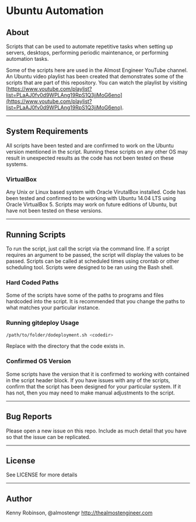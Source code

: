 # Ubuntu Automation

## About 

Scripts that can be used to automate repetitive tasks when setting up servers, 
desktops, performing periodic maintenance, or performing automation tasks. 

Some of the scripts here are used in the Almost Engineer YouTube channel. An 
Ubuntu video playlist has been created that demonstrates some of the scripts 
that are part of this repository.  You can watch the playlist by visiting 
[https://www.youtube.com/playlist?list=PLaAJ0fv0d9WPLAng19RpS1Q3jjMoG6eno](https://www.youtube.com/playlist?list=PLaAJ0fv0d9WPLAng19RpS1Q3jjMoG6eno).

----

## System Requirements

All scripts have been tested and are confirmed to work on the Ubuntu version
mentioned in the script. Running these scripts on any other OS may result in unexpected
results as the code has not been tested on these systems.

### VirtualBox

Any Unix or Linux based system with Oracle VirutalBox installed. Code has been 
tested and confirmed to be working with Ubuntu 14.04 LTS using Oracle 
VirtualBox 5. Scripts may work on future editions of Ubuntu, but have not been 
tested on these versions.

----

## Running Scripts

To run the script, just call the script via the command line. If a script requires
an argument to be passed, the script will display the values to be passed. Scripts 
can be called at scheduled times using crontab or other scheduling tool. Scripts 
were designed to be ran using the Bash shell.

### Hard Coded Paths

Some of the scripts have some of the paths to programs and files hardcoded into
the script. It is recommended that you change the paths to what matches your 
particular instance. 

### Running gitdeploy Usage

```bash
/path/to/folder/dodeployment.sh <codedir>
```

Replace *<codedir>* with the directory that the code exists in.

### Confirmed OS Version

Some scripts have the version that it is confirmed to working with contained in the
script header block. If you have issues with any of the scripts, confirm that the 
script has been designed for your particular system. If it has not, then you may 
need to make manual adjustments to the script.

----

## Bug Reports

Please open a new issue on this repo. Include as much detail that you have so 
that the issue can be replicated.

---- 

## License 

See LICENSE for more details

----

## Author

Kenny Robinson, @almostengr
http://thealmostengineer.com
